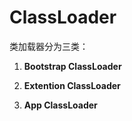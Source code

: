 

# ClassLoader
类加载器分为三类：

1. **Bootstrap ClassLoader**
  
2. **Extention ClassLoader**
3. **App ClassLoader**
